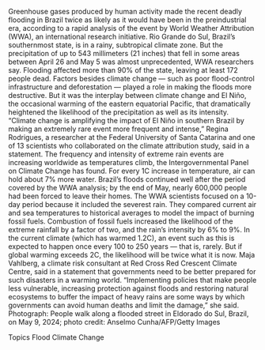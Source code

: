 Greenhouse gases produced by human activity made the recent deadly flooding in Brazil twice as likely as it would have been in the preindustrial era, according to a rapid analysis of the event by World Weather Attribution (WWA), an international research initiative.
Rio Grande do Sul, Brazil’s southernmost state, is in a rainy, subtropical climate zone. But the precipitation of up to 543 millimeters (21 inches) that fell in some areas between April 26 and May 5 was almost unprecedented, WWA researchers say. Flooding affected more than 90% of the state, leaving at least 172 people dead.
Factors besides climate change — such as poor flood-control infrastructure and deforestation — played a role in making the floods more destructive. But it was the interplay between climate change and El Niño, the occasional warming of the eastern equatorial Pacific, that dramatically heightened the likelihood of the precipitation as well as its intensity.
“Climate change is amplifying the impact of El Niño in southern Brazil by making an extremely rare event more frequent and intense,” Regina Rodrigues, a researcher at the Federal University of Santa Catarina and one of 13 scientists who collaborated on the climate attribution study, said in a statement.
The frequency and intensity of extreme rain events are increasing worldwide as temperatures climb, the Intergovernmental Panel on Climate Change has found. For every 1C increase in temperature, air can hold about 7% more water.
Brazil’s floods continued well after the period covered by the WWA analysis; by the end of May, nearly 600,000 people had been forced to leave their homes. The WWA scientists focused on a 10-day period because it included the severest rain. They compared current air and sea temperatures to historical averages to model the impact of burning fossil fuels.
Combustion of fossil fuels increased the likelihood of the extreme rainfall by a factor of two, and the rain’s intensity by 6% to 9%. In the current climate (which has warmed 1.2C), an event such as this is expected to happen once every 100 to 250 years — that is, rarely. But if global warming exceeds 2C, the likelihood will be twice what it is now.
Maja Vahlberg, a climate risk consultant at Red Cross Red Crescent Climate Centre, said in a statement that governments need to be better prepared for such disasters in a warming world. “Implementing policies that make people less vulnerable, increasing protection against floods and restoring natural ecosystems to buffer the impact of heavy rains are some ways by which governments can avoid human deaths and limit the damage,” she said.
Photograph: People walk along a flooded street in Eldorado do Sul, Brazil, on May 9, 2024; photo credit: Anselmo Cunha/AFP/Getty Images

Topics
Flood
Climate Change
